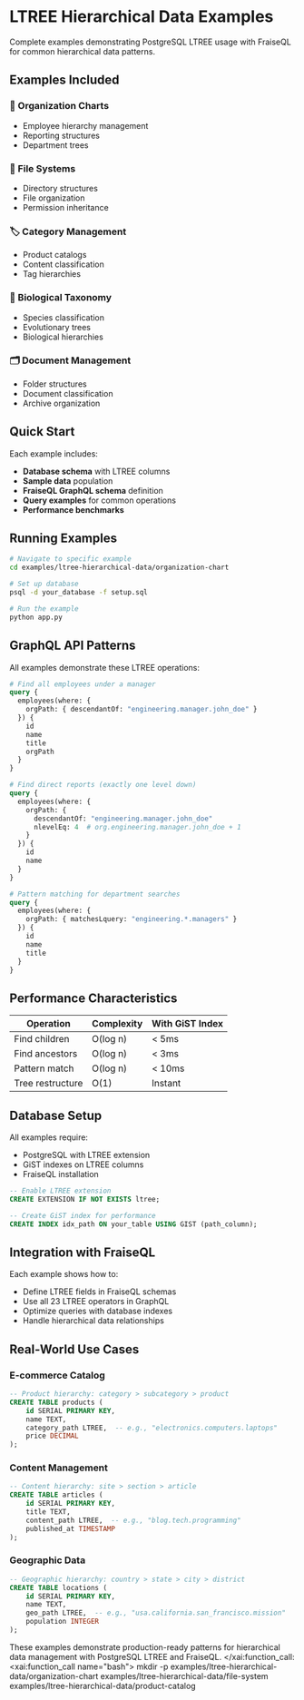 # LTREE Hierarchical Data Examples

Complete examples demonstrating PostgreSQL LTREE usage with FraiseQL for common hierarchical data patterns.

## Examples Included

### 🏢 Organization Charts
- Employee hierarchy management
- Reporting structures
- Department trees

### 📁 File Systems
- Directory structures
- File organization
- Permission inheritance

### 🏷️ Category Management
- Product catalogs
- Content classification
- Tag hierarchies

### 🌳 Biological Taxonomy
- Species classification
- Evolutionary trees
- Biological hierarchies

### 🗂️ Document Management
- Folder structures
- Document classification
- Archive organization

## Quick Start

Each example includes:
- **Database schema** with LTREE columns
- **Sample data** population
- **FraiseQL GraphQL schema** definition
- **Query examples** for common operations
- **Performance benchmarks**

## Running Examples

```bash
# Navigate to specific example
cd examples/ltree-hierarchical-data/organization-chart

# Set up database
psql -d your_database -f setup.sql

# Run the example
python app.py
```

## GraphQL API Patterns

All examples demonstrate these LTREE operations:

```graphql
# Find all employees under a manager
query {
  employees(where: {
    orgPath: { descendantOf: "engineering.manager.john_doe" }
  }) {
    id
    name
    title
    orgPath
  }
}

# Find direct reports (exactly one level down)
query {
  employees(where: {
    orgPath: {
      descendantOf: "engineering.manager.john_doe"
      nlevelEq: 4  # org.engineering.manager.john_doe + 1
    }
  }) {
    id
    name
  }
}

# Pattern matching for department searches
query {
  employees(where: {
    orgPath: { matchesLquery: "engineering.*.managers" }
  }) {
    id
    name
    title
  }
}
```

## Performance Characteristics

| Operation | Complexity | With GiST Index |
|-----------|------------|-----------------|
| Find children | O(log n) | < 5ms |
| Find ancestors | O(log n) | < 3ms |
| Pattern match | O(log n) | < 10ms |
| Tree restructure | O(1) | Instant |

## Database Setup

All examples require:
- PostgreSQL with LTREE extension
- GiST indexes on LTREE columns
- FraiseQL installation

```sql
-- Enable LTREE extension
CREATE EXTENSION IF NOT EXISTS ltree;

-- Create GiST index for performance
CREATE INDEX idx_path ON your_table USING GIST (path_column);
```

## Integration with FraiseQL

Each example shows how to:
- Define LTREE fields in FraiseQL schemas
- Use all 23 LTREE operators in GraphQL
- Optimize queries with database indexes
- Handle hierarchical data relationships

## Real-World Use Cases

### E-commerce Catalog
```sql
-- Product hierarchy: category > subcategory > product
CREATE TABLE products (
    id SERIAL PRIMARY KEY,
    name TEXT,
    category_path LTREE,  -- e.g., "electronics.computers.laptops"
    price DECIMAL
);
```

### Content Management
```sql
-- Content hierarchy: site > section > article
CREATE TABLE articles (
    id SERIAL PRIMARY KEY,
    title TEXT,
    content_path LTREE,  -- e.g., "blog.tech.programming"
    published_at TIMESTAMP
);
```

### Geographic Data
```sql
-- Geographic hierarchy: country > state > city > district
CREATE TABLE locations (
    id SERIAL PRIMARY KEY,
    name TEXT,
    geo_path LTREE,  -- e.g., "usa.california.san_francisco.mission"
    population INTEGER
);
```

These examples demonstrate production-ready patterns for hierarchical data management with PostgreSQL LTREE and FraiseQL.</content>
</xai:function_call:
<xai:function_call name="bash">
<parameter name="command">mkdir -p examples/ltree-hierarchical-data/organization-chart examples/ltree-hierarchical-data/file-system examples/ltree-hierarchical-data/product-catalog
